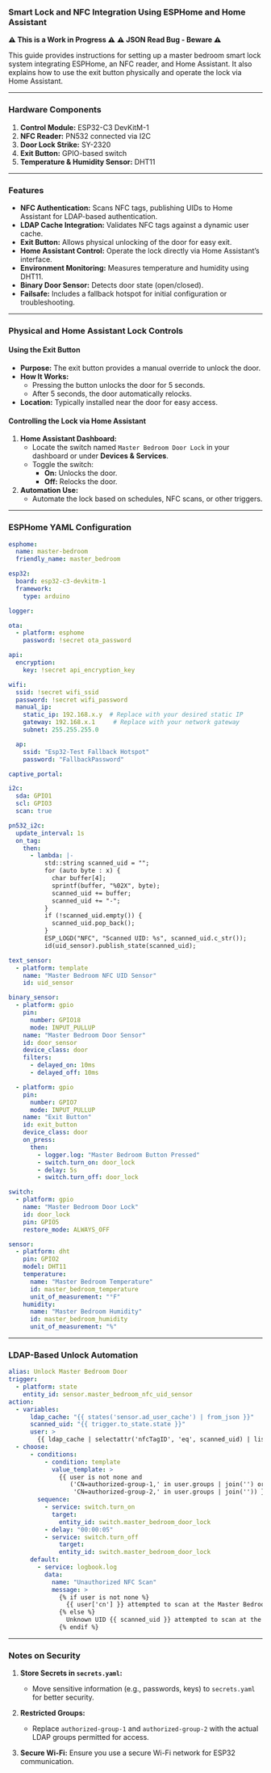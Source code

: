 ### Smart Lock and NFC Integration Using ESPHome and Home Assistant
**⚠️ This is a Work in Progress ⚠️**
**⚠️ JSON Read Bug - Beware ⚠️**

This guide provides instructions for setting up a master bedroom smart lock system integrating ESPHome, an NFC reader, and Home Assistant. It also explains how to use the exit button physically and operate the lock via Home Assistant.

---

### Hardware Components

1. **Control Module:** ESP32-C3 DevKitM-1
2. **NFC Reader:** PN532 connected via I2C
3. **Door Lock Strike:** SY-2320
4. **Exit Button:** GPIO-based switch
5. **Temperature & Humidity Sensor:** DHT11

---

### Features

- **NFC Authentication:** Scans NFC tags, publishing UIDs to Home Assistant for LDAP-based authentication.
- **LDAP Cache Integration:** Validates NFC tags against a dynamic user cache.
- **Exit Button:** Allows physical unlocking of the door for easy exit.
- **Home Assistant Control:** Operate the lock directly via Home Assistant’s interface.
- **Environment Monitoring:** Measures temperature and humidity using DHT11.
- **Binary Door Sensor:** Detects door state (open/closed).
- **Failsafe:** Includes a fallback hotspot for initial configuration or troubleshooting.

---

### Physical and Home Assistant Lock Controls

#### Using the Exit Button
- **Purpose:** The exit button provides a manual override to unlock the door.
- **How It Works:** 
  - Pressing the button unlocks the door for 5 seconds.
  - After 5 seconds, the door automatically relocks.
- **Location:** Typically installed near the door for easy access.

#### Controlling the Lock via Home Assistant
1. **Home Assistant Dashboard:**
   - Locate the switch named `Master Bedroom Door Lock` in your dashboard or under **Devices & Services**.
   - Toggle the switch:
     - **On:** Unlocks the door.
     - **Off:** Relocks the door.
2. **Automation Use:** 
   - Automate the lock based on schedules, NFC scans, or other triggers.

---

### ESPHome YAML Configuration

```yaml
esphome:
  name: master-bedroom
  friendly_name: master_bedroom

esp32:
  board: esp32-c3-devkitm-1
  framework:
    type: arduino

logger:

ota:
  - platform: esphome
    password: !secret ota_password

api:
  encryption:
    key: !secret api_encryption_key

wifi:
  ssid: !secret wifi_ssid
  password: !secret wifi_password
  manual_ip:
    static_ip: 192.168.x.y  # Replace with your desired static IP
    gateway: 192.168.x.1     # Replace with your network gateway
    subnet: 255.255.255.0

  ap:
    ssid: "Esp32-Test Fallback Hotspot"
    password: "FallbackPassword"

captive_portal:

i2c:
  sda: GPIO1
  scl: GPIO3
  scan: true

pn532_i2c:
  update_interval: 1s
  on_tag:
    then:
      - lambda: |-
          std::string scanned_uid = "";
          for (auto byte : x) {
            char buffer[4];
            sprintf(buffer, "%02X", byte);
            scanned_uid += buffer;
            scanned_uid += "-";
          }
          if (!scanned_uid.empty()) {
            scanned_uid.pop_back();
          }
          ESP_LOGD("NFC", "Scanned UID: %s", scanned_uid.c_str());
          id(uid_sensor).publish_state(scanned_uid);

text_sensor:
  - platform: template
    name: "Master Bedroom NFC UID Sensor"
    id: uid_sensor

binary_sensor:
  - platform: gpio
    pin:
      number: GPIO18
      mode: INPUT_PULLUP
    name: "Master Bedroom Door Sensor"
    id: door_sensor
    device_class: door
    filters:
      - delayed_on: 10ms
      - delayed_off: 10ms

  - platform: gpio
    pin:
      number: GPIO7
      mode: INPUT_PULLUP
    name: "Exit Button"
    id: exit_button
    device_class: door
    on_press:
      then:
        - logger.log: "Master Bedroom Button Pressed"
        - switch.turn_on: door_lock
        - delay: 5s
        - switch.turn_off: door_lock

switch:
  - platform: gpio
    name: "Master Bedroom Door Lock"
    id: door_lock
    pin: GPIO5
    restore_mode: ALWAYS_OFF

sensor:
  - platform: dht
    pin: GPIO2
    model: DHT11
    temperature:
      name: "Master Bedroom Temperature"
      id: master_bedroom_temperature
      unit_of_measurement: "°F"
    humidity:
      name: "Master Bedroom Humidity"
      id: master_bedroom_humidity
      unit_of_measurement: "%"
```

---

### LDAP-Based Unlock Automation

```yaml
alias: Unlock Master Bedroom Door
trigger:
  - platform: state
    entity_id: sensor.master_bedroom_nfc_uid_sensor
action:
  - variables:
      ldap_cache: "{{ states('sensor.ad_user_cache') | from_json }}"
      scanned_uid: "{{ trigger.to_state.state }}"
      user: >
        {{ ldap_cache | selectattr('nfcTagID', 'eq', scanned_uid) | list | first }}
  - choose:
      - conditions:
          - condition: template
            value_template: >
              {{ user is not none and
                 ('CN=authorized-group-1,' in user.groups | join('') or
                  'CN=authorized-group-2,' in user.groups | join('')) }}
        sequence:
          - service: switch.turn_on
            target:
              entity_id: switch.master_bedroom_door_lock
          - delay: "00:00:05"
          - service: switch.turn_off
              target:
              entity_id: switch.master_bedroom_door_lock
      default:
        - service: logbook.log
          data:
            name: "Unauthorized NFC Scan"
            message: >
              {% if user is not none %}
                {{ user['cn'] }} attempted to scan at the Master Bedroom Door but is unauthorized.
              {% else %}
                Unknown UID {{ scanned_uid }} attempted to scan at the Master Bedroom Door.
              {% endif %}
```

---

### Notes on Security

1. **Store Secrets in `secrets.yaml`:**
   - Move sensitive information (e.g., passwords, keys) to `secrets.yaml` for better security.

2. **Restricted Groups:**
   - Replace `authorized-group-1` and `authorized-group-2` with the actual LDAP groups permitted for access.

3. **Secure Wi-Fi:** Ensure you use a secure Wi-Fi network for ESP32 communication.


